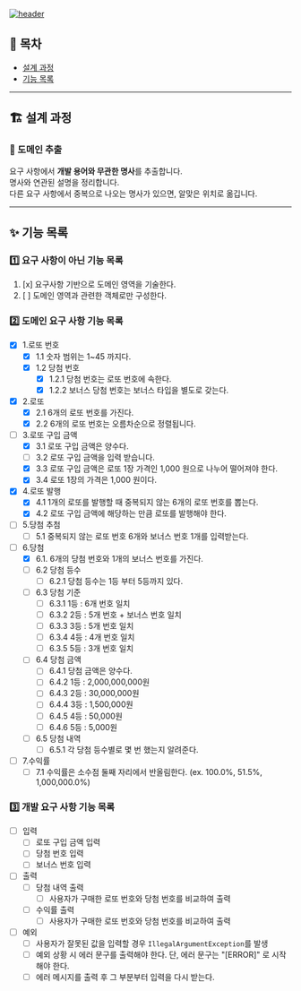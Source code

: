 [![header](https://capsule-render.vercel.app/api?type=waving&color=gradient&customColorList=24&animation=fadeIn&height=320&section=header&text=우아한테크코스%20Precourse%203주차&desc=🎱%20로또%20(Lotto)%20-%20김선재&fontSize=48&fontAlign=50&fontAlignY=36&descSize=24&descAlign=50&descAlignY=52)](https://github.com/h-beeen/java-racingcar-6/blob/h-beeen/docs/README.md)

## 🏁 목차

- [설계 과정](#🏗️-설계-과정)
- [기능 목록](#✨-기능-목록)

---

## 🏗️ 설계 과정

### 🎱 도메인 추출

요구 사항에서 **개발 용어와 무관한 명사**를 추출합니다.  
명사와 연관된 설명을 정리합니다.  
다른 요구 사항에서 중복으로 나오는 명사가 있으면, 알맞은 위치로 옮깁니다.

---

## ✨ 기능 목록

### 1️⃣ 요구 사항이 아닌 기능 목록

1. [x] 요구사항 기반으로 도메인 영역을 기술한다.
2. [ ] 도메인 영역과 관련한 객체로만 구성한다.

### 2️⃣ 도메인 요구 사항 기능 목록

- [x] 1.로또 번호
    - [x] 1.1 숫자 범위는 1~45 까지다.
    - [x] 1.2 당첨 번호
        - [x] 1.2.1 당첨 번호는 로또 번호에 속한다.
        - [x] 1.2.2 보너스 당첨 번호는 보너스 타입을 별도로 갖는다.
- [x] 2.로또
    - [x] 2.1 6개의 로또 번호를 가진다.
    - [x] 2.2 6개의 로또 번호는 오름차순으로 정렬됩니다.
- [ ] 3.로또 구입 금액
    - [x] 3.1 로또 구입 금액은 양수다.
    - [ ] 3.2 로또 구입 금액을 입력 받습니다.
    - [x] 3.3 로또 구입 금액은 로또 1장 가격인 1,000 원으로 나누어 떨어져야 한다.
    - [x] 3.4 로또 1장의 가격은 1,000 원이다.
- [x] 4.로또 발행
    - [x] 4.1 1개의 로또를 발행할 때 중복되지 않는 6개의 로또 번호를 뽑는다.
    - [x] 4.2 로또 구입 금액에 해당하는 만큼 로또를 발행해야 한다.
- [ ] 5.당첨 추첨
    - [ ] 5.1 중복되지 않는 로또 번호 6개와 보너스 번호 1개를 입력받는다.
- [ ] 6.당첨
    - [x] 6.1. 6개의 당첨 번호와 1개의 보너스 번호를 가진다.
    - [ ] 6.2 당첨 등수
        - [ ] 6.2.1 당첨 등수는 1등 부터 5등까지 있다.
    - [ ] 6.3 당첨 기준
        - [ ] 6.3.1 1등 : 6개 번호 일치
        - [ ] 6.3.2 2등 : 5개 번호 + 보너스 번호 일치
        - [ ] 6.3.3 3등 : 5개 번호 일치
        - [ ] 6.3.4 4등 : 4개 번호 일치
        - [ ] 6.3.5 5등 : 3개 번호 일치
    - [ ] 6.4 당첨 금액
        - [ ] 6.4.1 당첨 금액은 양수다.
        - [ ] 6.4.2 1등 : 2,000,000,000원
        - [ ] 6.4.3 2등 : 30,000,000원
        - [ ] 6.4.4 3등 : 1,500,000원
        - [ ] 6.4.5 4등 : 50,000원
        - [ ] 6.4.6 5등 : 5,000원
    - [ ] 6.5 당첨 내역
        - [ ] 6.5.1 각 당첨 등수별로 몇 번 했는지 알려준다.
- [ ] 7.수익률
    - [ ] 7.1 수익률은 소수점 둘째 자리에서 반올림한다. (ex. 100.0%, 51.5%, 1,000,000.0%)

### 3️⃣ 개발 요구 사항 기능 목록

- [ ] 입력
    - [ ] 로또 구입 금액 입력
    - [ ] 당첨 번호 입력
    - [ ] 보너스 번호 입력
- [ ] 출력
    - [ ] 당첨 내역 출력
        - [ ] 사용자가 구매한 로또 번호와 당첨 번호를 비교하여 출력
    - [ ] 수익률 출력
        - [ ] 사용자가 구매한 로또 번호와 당첨 번호를 비교하여 출력
- [ ] 예외
    - [ ] 사용자가 잘못된 값을 입력할 경우 `IllegalArgumentException`를 발생
    - [ ] 예외 상황 시 에러 문구를 출력해야 한다. 단, 에러 문구는 "[ERROR]" 로 시작해야 한다.
    - [ ] 에러 메시지를 출력 후 그 부분부터 입력을 다시 받는다.
